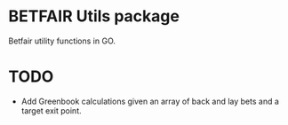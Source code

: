 # BETFAIR Utils package

Betfair utility functions in GO.

# TODO

- Add Greenbook calculations given an array of back and lay bets and a target exit point.
